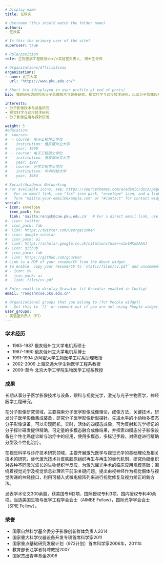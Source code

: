 ```yaml
---
# Display name
title: 任秋实

# Username (this should match the folder name)
authors:
- 任秋实

# Is this the primary user of the site?
superuser: true

# Role/position
role: 生物医学工程教授<br/>实验室负责人, 博士生导师

# Organizations/Affiliations
organizations:
- name: 北京大学
  url: "https://www.pku.edu.cn/"

# Short bio (displayed in user profile at end of posts)
bio: 我的研究方向包括分子影像技术与装备研究，视觉科学与诊疗技术研究，以及分子影像应用与探针研发等。

interests:
- 分子影像技术与装备研究
- 视觉科学与诊疗技术研究
- 分子影像应用与探针研发

weight: 5
#education:
#  courses:
#  - course: 电子工程博士学位
#    institution: 俄亥俄州立大学
#    year: 1990
#  - course: 电子工程硕士学位
#    institution: 俄亥俄州立大学
#    year: 1987
#  - course: 光学工程学士学位
#    institution: 华中科技大学
#    year: 1984

# Social/Academic Networking
# For available icons, see: https://sourcethemes.com/academic/docs/page-builder/#icons
#   For an email link, use "fas" icon pack, "envelope" icon, and a link in the
#   form "mailto:your-email@example.com" or "#contact" for contact widget.
social:
- icon: envelope
  icon_pack: fas
  link: 'mailto:renqsh@coe.pku.edu.cn'  # For a direct email link, use "mailto:test@example.org".
#- icon: twitter
#  icon_pack: fab
#  link: https://twitter.com/GeorgeCushen
#- icon: google-scholar
#  icon_pack: ai
#  link: https://scholar.google.co.uk/citations?user=sIwtMXoAAAAJ
#- icon: github
#  icon_pack: fab
#  link: https://github.com/gcushen
# Link to a PDF of your resume/CV from the About widget.
# To enable, copy your resume/CV to `static/files/cv.pdf` and uncomment the lines below.
# - icon: cv
#   icon_pack: ai
#   link: files/cv.pdf

# Enter email to display Gravatar (if Gravatar enabled in Config)
email: "renqsh@coe.pku.edu.cn"

# Organizational groups that you belong to (for People widget)
#   Set this to `[]` or comment out if you are not using People widget.
user_groups:
- 实验室负责人（PI）
---
```


### 学术经历
- 1985-1987 俄亥俄州立大学电机系硕士
- 1987-1990 俄亥俄州立大学电机系博士
- 1991-1994 迈阿密大学生物医学工程系助理教授
- 2002-2009 上海交通大学生物医学工程系教授
- 2009-至今 北京大学工学院生物医学工程系教授

### 成果
长期从事分子医学影像技术与设备，眼科与视觉光学，激光与光子生物医学，神经医学工程研究。

在分子影像研究领域，主要探索分子医学影像成像理论，成像方法，关键技术，研发分子医学影像集成装备，研究分子医学影像新型探针。先进水平的小动物多模态分子影像设备，可以实现同机，实时，活体的四模态成像，可为反射和光学标记的分子探针研发提供精确，可定量的多模态融合成像结果，并探索四模态分子影像设备在个性化癌症诊断与治疗中的应用，使用多模态，多标记手段，对癌症进行精确分型及个性化治疗。 

在视觉科学与诊疗技术研究领域，主要开展激光医学与视觉光学的基础理论及相关技术的研究，替代激光技术对皮肤胶原组织再生与再生的替代机制，研究角膜组织对各种不同激光波长的生物组织学反应，为激光屈光手术的临床应用规模基础；围绕着视觉光学及视觉信息处理若干前沿关键问题，提出由视神经作为视觉假体与视觉传递的神经接口，利用可植入式微电极阵列来进行视觉修复及视力矫正的新方法。

发表学术论文300余篇，获美国专利2项，国际授权专利3项，国内授权专利40余项。当选美国生物与医学工程学会会士（AIMBE Fellow），国际光学学会会士（SPIE Fellow）。

### 荣誉
- 国家自然科学基金委分子影像创新群体负责人2014
- 国家重大科学仪器设备开发专项首席科学家2011
- 国家重点基础研究发展计划（973计划）首席科学家2006年，2011年
- 教育部长江学者特聘教授2007
- 国家杰出青年基金2006